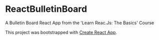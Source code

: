 # ReactBulletinBoard
A Bulletin Board React App from the 'Learn Reac.Js: The Basics' Course

This project was bootstrapped with [Create React App](https://github.com/facebookincubator/create-react-app).